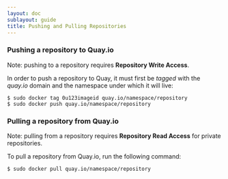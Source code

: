 ```yaml
---
layout: doc
sublayout: guide
title: Pushing and Pulling Repositories
---
```

### Pushing a repository to Quay.io

Note: pushing to a repository requires **Repository Write Access**.

In order to push a repository to Quay, it must first be _tagged_ with the _quay.io_ domain and the namespace under which it will live:

```
$ sudo docker tag 0u123imageid quay.io/namespace/repository
$ sudo docker push quay.io/namespace/repository
```

### Pulling a repository from Quay.io

Note: pulling from a repository requires **Repository Read Access** for private repositories.

To pull a repository from Quay.io, run the following command:

```
$ sudo docker pull quay.io/namespace/repository
```
